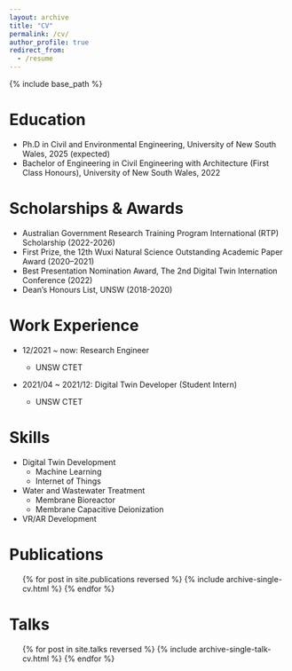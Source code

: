 ```yaml
---
layout: archive
title: "CV"
permalink: /cv/
author_profile: true
redirect_from:
  - /resume
---
```


{% include base_path %}

Education
======
* Ph.D in Civil and Environmental Engineering, University of New South Wales, 2025 (expected)
* Bachelor of Engineering in Civil Engineering with Architecture (First Class Honours), University of New South Wales, 2022

Scholarships & Awards
======
* Australian Government Research Training Program International (RTP) Scholarship (2022-2026)
* First Prize, the 12th Wuxi Natural Science Outstanding Academic Paper Award (2020–2021)
* Best Presentation Nomination Award, The 2nd Digital Twin Internation Conference (2022)
* Dean’s Honours List, UNSW (2018-2020)

Work Experience
======
* 12/2021 ~ now: Research Engineer
  * UNSW CTET

* 2021/04 ~ 2021/12: Digital Twin Developer (Student Intern)
  * UNSW CTET
  
Skills
======
* Digital Twin Development
  * Machine Learning
  * Internet of Things
* Water and Wastewater Treatment
  * Membrane Bioreactor
  * Membrane Capacitive Deionization
* VR/AR Development

Publications
======
  <ul>{% for post in site.publications reversed %}
    {% include archive-single-cv.html %}
  {% endfor %}</ul>
  
Talks
======
  <ul>{% for post in site.talks reversed %}
    {% include archive-single-talk-cv.html  %}
  {% endfor %}</ul>
  
<!-- Teaching
======
  <ul>{% for post in site.teaching reversed %}
    {% include archive-single-cv.html %}
  {% endfor %}</ul> -->
  
<!-- Service and leadership
======
* Currently signed in to 43 different slack teams -->
